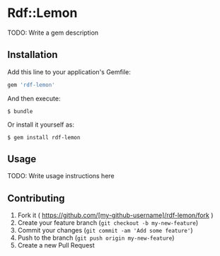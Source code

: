 # Rdf::Lemon

TODO: Write a gem description

## Installation

Add this line to your application's Gemfile:

```ruby
gem 'rdf-lemon'
```

And then execute:

    $ bundle

Or install it yourself as:

    $ gem install rdf-lemon

## Usage

TODO: Write usage instructions here

## Contributing

1. Fork it ( https://github.com/[my-github-username]/rdf-lemon/fork )
2. Create your feature branch (`git checkout -b my-new-feature`)
3. Commit your changes (`git commit -am 'Add some feature'`)
4. Push to the branch (`git push origin my-new-feature`)
5. Create a new Pull Request
